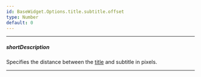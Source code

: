 ```yaml
---
id: BaseWidget.Options.title.subtitle.offset
type: Number
default: 0
---
```

---
##### shortDescription
Specifies the distance between the [title](/api-reference/20%20Data%20Visualization%20Widgets/BaseWidget/1%20Configuration/title '{basewidgetpath}/Configuration/title/') and subtitle in pixels.

---
